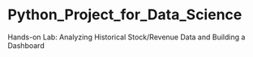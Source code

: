 # Python_Project_for_Data_Science
Hands-on Lab: Analyzing Historical Stock/Revenue Data and Building a Dashboard
